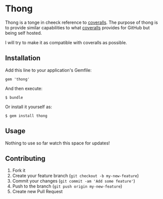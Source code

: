 # Thong

Thong is a tonge in cheeck reference to [coveralls](https://coveralls.io/). The purpose of thong is to provide similar
capabilities to what [coveralls](https://coveralls.io/) provides for GitHub but being self hosted.

I will try to make it as compatible with coveralls as possible.

## Installation

Add this line to your application's Gemfile:

    gem 'thong'

And then execute:

    $ bundle

Or install it yourself as:

    $ gem install thong

## Usage

Nothing to use so far watch this space for updates!

## Contributing

1. Fork it
2. Create your feature branch (`git checkout -b my-new-feature`)
3. Commit your changes (`git commit -am 'Add some feature'`)
4. Push to the branch (`git push origin my-new-feature`)
5. Create new Pull Request
